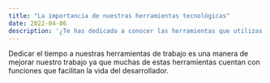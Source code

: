 ```yaml
---
title: "La importancia de nuestras herramientas tecnológicas"
date: 2022-04-06
description: '¿Te has dedicado a conocer las herramientas que utilizas en tu trabajo?'
---
```


Dedicar el tiempo a nuestras herramientas de trabajo  es una manera de mejorar nuestro trabajo ya que muchas de estas herramientas cuentan con funciones que facilitan la vida del desarrollador. 
